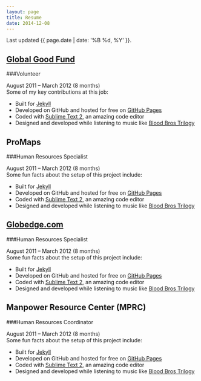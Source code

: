 ```yaml
---
layout: page
title: Resume
date: 2014-12-08
---
```


<p class="message">
  Last updated {{  page.date | date: '%B %d, %Y' }}. 
</p>

## [Global Good Fund](http://www.globalgoodfund.org)
###Volunteer
<div class="post-date">August 2011 – March 2012 (8 months)</div>
Some of my key contributions at this job:

* Built for [Jekyll](http://jekyllrb.com)
* Developed on GitHub and hosted for free on [GitHub Pages](https://pages.github.com)
* Coded with [Sublime Text 2](http://sublimetext.com), an amazing code editor
* Designed and developed while listening to music like [Blood Bros Trilogy](https://soundcloud.com/maddecent/sets/blood-bros-series)


## ProMaps
###Human Resources Specialist
<div class="post-date">August 2011 – March 2012 (8 months)</div>
Some fun facts about the setup of this project include:

* Built for [Jekyll](http://jekyllrb.com)
* Developed on GitHub and hosted for free on [GitHub Pages](https://pages.github.com)
* Coded with [Sublime Text 2](http://sublimetext.com), an amazing code editor
* Designed and developed while listening to music like [Blood Bros Trilogy](https://soundcloud.com/maddecent/sets/blood-bros-series)

## [Globedge.com](http://www.globaledgesoft.com)
###Human Resources Specialist
<div class="post-date">August 2011 – March 2012 (8 months)</div>
Some fun facts about the setup of this project include:

* Built for [Jekyll](http://jekyllrb.com)
* Developed on GitHub and hosted for free on [GitHub Pages](https://pages.github.com)
* Coded with [Sublime Text 2](http://sublimetext.com), an amazing code editor
* Designed and developed while listening to music like [Blood Bros Trilogy](https://soundcloud.com/maddecent/sets/blood-bros-series)

## Manpower Resource Center (MPRC)
###Human Resources Coordinator
<div class="post-date">August 2011 – March 2012 (8 months)</div>
Some fun facts about the setup of this project include:

* Built for [Jekyll](http://jekyllrb.com)
* Developed on GitHub and hosted for free on [GitHub Pages](https://pages.github.com)
* Coded with [Sublime Text 2](http://sublimetext.com), an amazing code editor
* Designed and developed while listening to music like [Blood Bros Trilogy](https://soundcloud.com/maddecent/sets/blood-bros-series)

